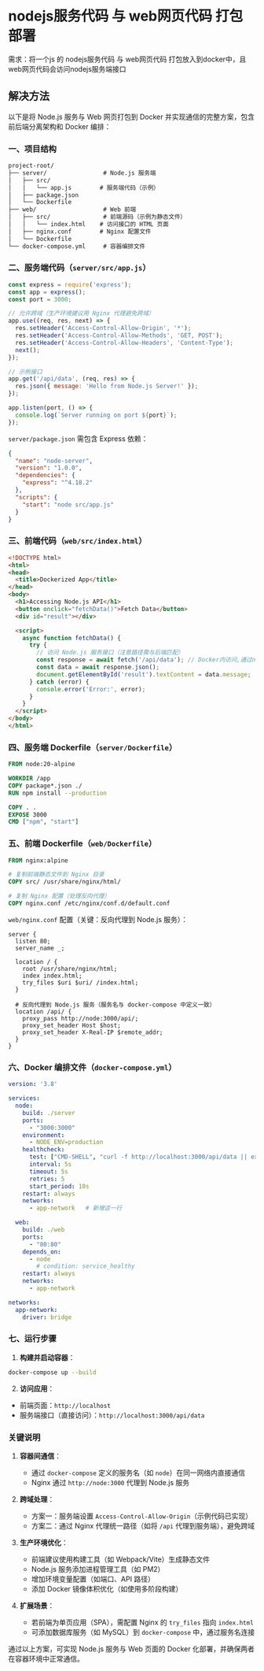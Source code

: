 # nodejs服务代码 与 web网页代码 打包部署

需求：将一个js 的 nodejs服务代码 与 web网页代码 打包放入到docker中，且web网页代码会访问nodejs服务端接口

## 解决方法

以下是将 Node.js 服务与 Web 网页打包到 Docker 并实现通信的完整方案，包含前后端分离架构和 Docker 编排：

### 一、项目结构

```txt
project-root/
├── server/                # Node.js 服务端
│   ├── src/
│   │   └── app.js        # 服务端代码（示例）
│   ├── package.json
│   └── Dockerfile
├── web/                   # Web 前端
│   ├── src/               # 前端源码（示例为静态文件）
│   │   └── index.html    # 访问接口的 HTML 页面
│   ├── nginx.conf        # Nginx 配置文件
│   └── Dockerfile
└── docker-compose.yml     # 容器编排文件
```

### 二、服务端代码（`server/src/app.js`）

```javascript
const express = require('express');
const app = express();
const port = 3000;

// 允许跨域（生产环境建议用 Nginx 代理避免跨域）
app.use((req, res, next) => {
  res.setHeader('Access-Control-Allow-Origin', '*');
  res.setHeader('Access-Control-Allow-Methods', 'GET, POST');
  res.setHeader('Access-Control-Allow-Headers', 'Content-Type');
  next();
});

// 示例接口
app.get('/api/data', (req, res) => {
  res.json({ message: 'Hello from Node.js Server!' });
});

app.listen(port, () => {
  console.log(`Server running on port ${port}`);
});
```

`server/package.json` 需包含 Express 依赖：

```json
{
  "name": "node-server",
  "version": "1.0.0",
  "dependencies": {
    "express": "^4.18.2"
  },
  "scripts": {
    "start": "node src/app.js"
  }
}
```

### 三、前端代码（`web/src/index.html`）

```html
<!DOCTYPE html>
<html>
<head>
  <title>Dockerized App</title>
</head>
<body>
  <h1>Accessing Node.js API</h1>
  <button onclick="fetchData()">Fetch Data</button>
  <div id="result"></div>

  <script>
    async function fetchData() {
      try {
        // 访问 Node.js 服务接口（注意路径需与后端匹配）
        const response = await fetch('/api/data'); // Docker内访问,通过nginx实现代理访问
        const data = await response.json();
        document.getElementById('result').textContent = data.message;
      } catch (error) {
        console.error('Error:', error);
      }
    }
  </script>
</body>
</html>
```

### 四、服务端 Dockerfile（`server/Dockerfile`）

```dockerfile
FROM node:20-alpine

WORKDIR /app
COPY package*.json ./
RUN npm install --production

COPY . .
EXPOSE 3000
CMD ["npm", "start"]
```

### 五、前端 Dockerfile（`web/Dockerfile`）

```dockerfile
FROM nginx:alpine

# 复制前端静态文件到 Nginx 目录
COPY src/ /usr/share/nginx/html/

# 复制 Nginx 配置（处理反向代理）
COPY nginx.conf /etc/nginx/conf.d/default.conf
```

`web/nginx.conf` 配置（关键：反向代理到 Node.js 服务）：

```nginx
server {
  listen 80;
  server_name _;

  location / {
    root /usr/share/nginx/html;
    index index.html;
    try_files $uri $uri/ /index.html;
  }

  # 反向代理到 Node.js 服务（服务名与 docker-compose 中定义一致）
  location /api/ {
    proxy_pass http://node:3000/api/;
    proxy_set_header Host $host;
    proxy_set_header X-Real-IP $remote_addr;
  }
}
```

### 六、Docker 编排文件（`docker-compose.yml`）

```yaml
version: '3.8'

services:
  node:
    build: ./server
    ports:
      - "3000:3000"
    environment:
      - NODE_ENV=production
    healthcheck:
      test: ["CMD-SHELL", "curl -f http://localhost:3000/api/data || exit 1"]
      interval: 5s
      timeout: 5s
      retries: 5
      start_period: 10s
    restart: always
    networks:
      - app-network   # 新增这一行

  web:
    build: ./web
    ports:
      - "80:80"
    depends_on:
      - node
        # condition: service_healthy
    restart: always
    networks:
      - app-network

networks:
  app-network:
    driver: bridge
```

### 七、运行步骤

1. **构建并启动容器**：

```bash
docker-compose up --build
```

2. **访问应用**：

- 前端页面：`http://localhost`
- 服务端接口（直接访问）：`http://localhost:3000/api/data`

### 关键说明

1. **容器间通信**：
   - 通过 `docker-compose` 定义的服务名（如 `node`）在同一网络内直接通信
   - Nginx 通过 `http://node:3000` 代理到 Node.js 服务

2. **跨域处理**：
   - 方案一：服务端设置 `Access-Control-Allow-Origin`（示例代码已实现）
   - 方案二：通过 Nginx 代理统一路径（如将 `/api` 代理到服务端），避免跨域

3. **生产环境优化**：
   - 前端建议使用构建工具（如 Webpack/Vite）生成静态文件
   - Node.js 服务添加进程管理工具（如 PM2）
   - 增加环境变量配置（如端口、API 路径）
   - 添加 Docker 镜像体积优化（如使用多阶段构建）

4. **扩展场景**：
   - 若前端为单页应用（SPA），需配置 Nginx 的 `try_files` 指向 `index.html`
   - 可添加数据库服务（如 MySQL）到 `docker-compose` 中，通过服务名连接

通过以上方案，可实现 Node.js 服务与 Web 页面的 Docker 化部署，并确保两者在容器环境中正常通信。
